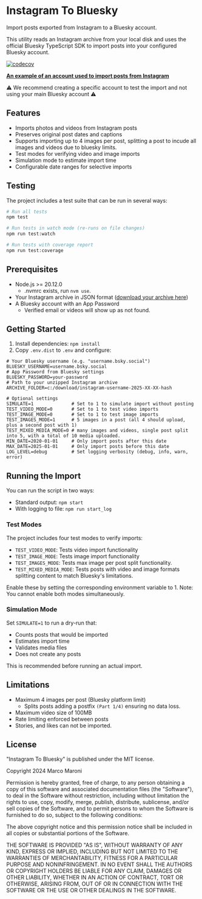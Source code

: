 # Instagram To Bluesky

Import posts exported from Instagram to a Bluesky account.

This utility reads an Instagram archive from your local disk and uses the official Bluesky TypeScript SDK to import posts into your configured Bluesky account.

[![codecov](https://codecov.io/gh/marcomaroni/instagram-to-bluesky/branch/main/graph/badge.svg)](https://codecov.io/gh/marcomaroni/instagram-to-bluesky)

[**An example of an account used to import posts from Instagram**](https://bsky.app/profile/mm-instagram-arch.bsky.social)

⚠️ We recommend creating a specific account to test the import and not using your main Bluesky account ⚠️

## Features

- Imports photos and videos from Instagram posts
- Preserves original post dates and captions
- Supports importing up to 4 images per post, splitting a post to incude all images and videos due to bluesky limits.
- Test modes for verifying video and image imports
- Simulation mode to estimate import time
- Configurable date ranges for selective imports

## Testing

The project includes a test suite that can be run in several ways:

```bash
# Run all tests
npm test

# Run tests in watch mode (re-runs on file changes)
npm run test:watch

# Run tests with coverage report
npm run test:coverage
```

## Prerequisites

- Node.js >= 20.12.0
    - .nvmrc exists, run `nvm use`.
- Your Instagram archive in JSON format ([download your archive here](https://www.instagram.com/download/request))
- A Bluesky account with an App Password
    - Verified email or videos will show up as not found.

## Getting Started

1. Install dependencies: `npm install`
2. Copy `.env.dist` to `.env` and configure:

```shell
# Your Bluesky username (e.g. "username.bsky.social")
BLUESKY_USERNAME=username.bsky.social
# App Password from Bluesky settings
BLUESKY_PASSWORD=your-password
# Path to your unzipped Instagram archive
ARCHIVE_FOLDER=c:/download/instagram-username-2025-XX-XX-hash

# Optional settings
SIMULATE=1              # Set to 1 to simulate import without posting
TEST_VIDEO_MODE=0       # Set to 1 to test video imports
TEST_IMAGE_MODE=0       # Set to 1 to test image imports
TEST_IMAGES_MODE=1      # 5 images in a post (all 4 should upload, plus a second post with 1)
TEST_MIXED_MEDIA_MODE=0 # many images and videos, single post split into 5, with a total of 10 media uploaded.
MIN_DATE=2020-01-01     # Only import posts after this date
MAX_DATE=2025-01-01     # Only import posts before this date
LOG_LEVEL=debug         # Set logging verbosity (debug, info, warn, error)
```

## Running the Import

You can run the script in two ways:

- Standard output: `npm start`
- With logging to file: `npm run start_log`

### Test Modes

The project includes four test modes to verify imports:

- `TEST_VIDEO_MODE`: Tests video import functionality
- `TEST_IMAGE_MODE`: Tests image import functionality
- `TEST_IMAGES_MODE`: Tests max image per post split functionality.
- `TEST_MIXED_MEDIA_MODE`: Tests posts with video and image formats splitting content to match Bluesky's limitations.

Enable these by setting the corresponding environment variable to 1. Note: You cannot enable both modes simultaneously.

### Simulation Mode

Set `SIMULATE=1` to run a dry-run that:
- Counts posts that would be imported
- Estimates import time
- Validates media files
- Does not create any posts

This is recommended before running an actual import.

## Limitations

- Maximum 4 images per post (Bluesky platform limit)
    - Splits posts adding a postfix `(Part 1/4)` ensuring no data loss.
- Maximum video size of 100MB
- Rate limiting enforced between posts
- Stories, and likes can not be imported.

## License

"Instagram To Bluesky" is published under the MIT license.

Copyright 2024 Marco Maroni

Permission is hereby granted, free of charge, to any person obtaining a copy of this software and associated documentation files (the "Software"), to deal in the Software without restriction, including without limitation the rights to use, copy, modify, merge, publish, distribute, sublicense, and/or sell copies of the Software, and to permit persons to whom the Software is furnished to do so, subject to the following conditions:

The above copyright notice and this permission notice shall be included in all copies or substantial portions of the Software.

THE SOFTWARE IS PROVIDED "AS IS", WITHOUT WARRANTY OF ANY KIND, EXPRESS OR IMPLIED, INCLUDING BUT NOT LIMITED TO THE WARRANTIES OF MERCHANTABILITY, FITNESS FOR A PARTICULAR PURPOSE AND NONINFRINGEMENT. IN NO EVENT SHALL THE AUTHORS OR COPYRIGHT HOLDERS BE LIABLE FOR ANY CLAIM, DAMAGES OR OTHER LIABILITY, WHETHER IN AN ACTION OF CONTRACT, TORT OR OTHERWISE, ARISING FROM, OUT OF OR IN CONNECTION WITH THE SOFTWARE OR THE USE OR OTHER DEALINGS IN THE SOFTWARE.
